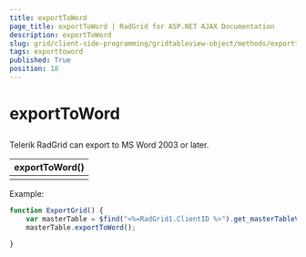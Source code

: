 ```yaml
---
title: exportToWord
page_title: exportToWord | RadGrid for ASP.NET AJAX Documentation
description: exportToWord
slug: grid/client-side-programming/gridtableview-object/methods/exporttoword
tags: exporttoword
published: True
position: 18
---
```


# exportToWord



## 

Telerik RadGrid can export to MS Word 2003 or later.


|  **exportToWord()**  |
| ------ |
||

Example:

````JavaScript
function ExportGrid() {
    var masterTable = $find("<%=RadGrid1.ClientID %>").get_masterTableView();
    masterTable.exportToWord();

}
````


